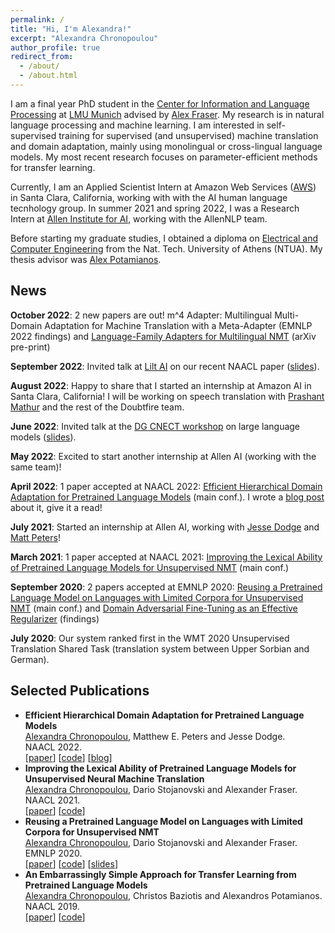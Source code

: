 ```yaml
---
permalink: /
title: "Hi, I'm Alexandra!"
excerpt: "Alexandra Chronopoulou"
author_profile: true
redirect_from: 
  - /about/
  - /about.html
---
```



I am a final year PhD student in the [Center for Information and Language Processing](https://www.cis.uni-muenchen.de/) at [LMU Munich](https://www.en.uni-muenchen.de/index.html) advised by [Alex Fraser](https://www.cis.uni-muenchen.de/~fraser/). My research is in natural language processing and machine learning.
I am interested in self-supervised training for supervised (and unsupervised) machine translation and domain adaptation, mainly using monolingual or cross-lingual language models. My most recent research focuses on parameter-efficient methods for transfer learning.

Currently, I am an Applied Scientist Intern at Amazon Web Services ([AWS](https://aws.amazon.com/machine-learning/language/)) in Santa Clara, California, working with with the AI human language tecnhology group.
In summer 2021 and spring 2022, I was a Research Intern at [Allen Institute for AI](https://allenai.org/allennlp), working with the AllenNLP team. 

Before starting my graduate studies, I obtained a diploma on [Electrical and Computer Engineering](https://www.ece.ntua.gr/en) from the Nat. Tech. University of Athens (NTUA). My thesis advisor was [Alex Potamianos](https://scholar.google.com/citations?user=pBQViyUAAAAJ&hl=en). 



 <h2>News</h2>

<b>October 2022</b>: 2 new papers are out!  m^4 Adapter: Multilingual Multi-Domain Adaptation for Machine Translation with a Meta-Adapter (EMNLP 2022 findings) 
and [Language-Family Adapters for Multilingual NMT](https://arxiv.org/pdf/2209.15236.pdf) (arXiv pre-print)

<b>September 2022</b>: Invited talk at [Lilt AI](https://lilt.com/) on our recent NAACL paper ([slides](/files/hierdomadapt.pdf)).

<b>August 2022</b>: Happy to share that I started an internship at Amazon AI in Santa Clara, California! I will be working on speech translation with [Prashant Mathur](http://mtresearcher.github.io/) and the rest of the Doubtfire team.

<b>June 2022</b>: Invited talk at the [DG CNECT workshop](https://lr-coordination.eu/workshop4) on large language models ([slides](/files/talk_dgcnect.pdf)).

<b>May 2022</b>: Excited to start another internship at Allen AI (working with the same team)!

<b>April 2022</b>: 1 paper accepted at NAACL 2022: [Efficient Hierarchical Domain Adaptation for Pretrained Language Models](https://aclanthology.org/2022.naacl-main.96.pdf) (main conf.). I wrote a [blog post](https://blog.allenai.org/efficient-hierarchical-domain-adaptation-using-pretrained-language-models-fdd04c001230) about it, give it a read!

<b>July 2021</b>: Started an internship at Allen AI, working with [Jesse Dodge](https://jessedodge.github.io/) and [Matt Peters](https://scholar.google.com/citations?user=K5nCPZwAAAAJ&hl=en)!

<b>March 2021</b>: 1 paper accepted at NAACL 2021: [Improving the Lexical Ability of Pretrained Language Models for Unsupervised NMT](https://www.aclweb.org/anthology/2021.naacl-main.16.pdf) (main conf.)

<b>September 2020</b>: 2 papers accepted at EMNLP 2020: [Reusing a Pretrained Language Model on Languages with Limited Corpora for Unsupervised NMT](https://aclanthology.org/2020.emnlp-main.214.pdf) (main conf.) and [Domain Adversarial Fine-Tuning as an Effective Regularizer](https://aclanthology.org/2020.findings-emnlp.278.pdf) (findings)

<b>July 2020</b>: Our system ranked first in the WMT 2020 Unsupervised Translation Shared Task (translation system between Upper Sorbian and German). <br>

 <h2>Selected Publications</h2>

<ul class="sparse-list">
            <li>
          <b>Efficient Hierarchical Domain Adaptation for Pretrained Language Models</b> <br/>
          <u>Alexandra Chronopoulou</u>, Matthew E. Peters and Jesse Dodge. <br/>
          NAACL 2022.<br/>
          [<a href="https://aclanthology.org/2022.naacl-main.96.pdf">paper</a>] [<a href="https://github.com/alexandra-chron/hierarchical-domain-adaptation" class="link-in-list">code</a>] [<a href="https://blog.allenai.org/efficient-hierarchical-domain-adaptation-using-pretrained-language-models-fdd04c001230">blog</a>]
        </li>
          <li>
          <b>Improving the Lexical Ability of Pretrained Language Models for Unsupervised Neural Machine Translation</b> <br/>
          <u>Alexandra Chronopoulou</u>, Dario Stojanovski and Alexander Fraser. <br/>
          NAACL 2021.<br/>
          [<a href="https://www.aclweb.org/anthology/2021.naacl-main.16.pdf">paper</a>]
          [<a href="https://github.com/alexandra-chron/lexical_xlm_relm" class="link-in-list">code</a>]
        </li>
        <li>
          <b>Reusing a Pretrained Language Model on Languages with Limited Corpora for Unsupervised NMT</b> <br/>
          <u>Alexandra Chronopoulou</u>, Dario Stojanovski and Alexander Fraser. <br/>
          EMNLP 2020.<br/>
          [<a href="https://www.aclweb.org/anthology/2020.emnlp-main.214.pdf" class="link-in-list">paper</a>]
          [<a href="https://github.com/alexandra-chron/relm_unmt" class="link-in-list">code</a>]
          [<a href="https://drive.google.com/file/d/1HJ_5g_TifOSXUpUeHbDg4c3tyhZew_GD/view?usp=sharing" class="link-in-list">slides</a>]
        </li>
        <li>
          <b>An Embarrassingly Simple Approach for Transfer Learning from Pretrained Language Models</b> <br/>
          <u>Alexandra Chronopoulou</u>, Christos Baziotis and Alexandros Potamianos. <br/>
          NAACL 2019.<br/>
          [<a href="https://www.aclweb.org/anthology/N19-1213.pdf" class="link-in-list">paper</a>]
          [<a href="https://github.com/alexandra-chron/siatl" class="link-in-list">code</a>]
        </li>

</ul>

